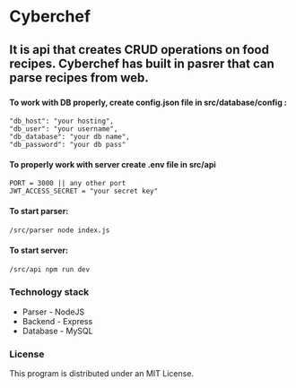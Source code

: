 # Cyberchef

## It is api that creates CRUD operations on food recipes. Cyberchef has built in pasrer that can parse recipes from web.
### 


#### To work with DB properly, create config.json file in src/database/config :
```.
"db_host": "your hosting",
"db_user": "your username",
"db_database": "your db name",
"db_password": "your db pass"
```

#### To properly work with server create .env file in src/api
```.
PORT = 3000 || any other port
JWT_ACCESS_SECRET = "your secret key"
```

#### To start parser:
```bash
/src/parser node index.js
```

#### To start server:
```bash
/src/api npm run dev
```


### Technology stack
* Parser - NodeJS
* Backend - Express 
* Database - MySQL


### License
This program is distributed under an MIT License.
